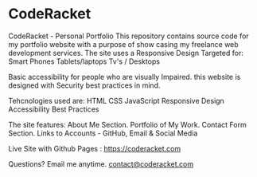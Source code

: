 # CodeRacket
CodeRacket  - Personal Portfolio
This repository contains source code for my portfolio website with a purpose of show casing
my freelance web development services. 
The site uses a Responsive Design Targeted for:
Smart Phones 
Tablets/laptops 
Tv's / Desktops

Basic accessibility for people who are visually Impaired.
this website is designed with Security best practices in mind. 

Tehcnologies used are:
HTML
CSS 
JavaScript
Responsive Design
Accessibility Best Practices

The site features:
About Me Section.
Portfolio of My Work.
Contact Form Section.
Links to Accounts - GitHub, Email & Social Media

Live Site with Github Pages : https://coderacket.com

Questions? Email me anytime. contact@coderacket.com




